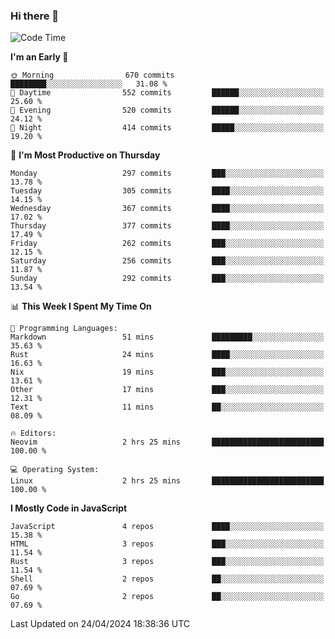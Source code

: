 ### Hi there 👋
<!--START_SECTION:waka-->
![Code Time](http://img.shields.io/badge/Code%20Time-306%20hrs%2054%20mins-blue)

**I'm an Early 🐤** 

```text
🌞 Morning                670 commits         ████████░░░░░░░░░░░░░░░░░   31.08 % 
🌆 Daytime                552 commits         ██████░░░░░░░░░░░░░░░░░░░   25.60 % 
🌃 Evening                520 commits         ██████░░░░░░░░░░░░░░░░░░░   24.12 % 
🌙 Night                  414 commits         █████░░░░░░░░░░░░░░░░░░░░   19.20 % 
```
📅 **I'm Most Productive on Thursday** 

```text
Monday                   297 commits         ███░░░░░░░░░░░░░░░░░░░░░░   13.78 % 
Tuesday                  305 commits         ████░░░░░░░░░░░░░░░░░░░░░   14.15 % 
Wednesday                367 commits         ████░░░░░░░░░░░░░░░░░░░░░   17.02 % 
Thursday                 377 commits         ████░░░░░░░░░░░░░░░░░░░░░   17.49 % 
Friday                   262 commits         ███░░░░░░░░░░░░░░░░░░░░░░   12.15 % 
Saturday                 256 commits         ███░░░░░░░░░░░░░░░░░░░░░░   11.87 % 
Sunday                   292 commits         ███░░░░░░░░░░░░░░░░░░░░░░   13.54 % 
```


📊 **This Week I Spent My Time On** 

```text
💬 Programming Languages: 
Markdown                 51 mins             █████████░░░░░░░░░░░░░░░░   35.63 % 
Rust                     24 mins             ████░░░░░░░░░░░░░░░░░░░░░   16.63 % 
Nix                      19 mins             ███░░░░░░░░░░░░░░░░░░░░░░   13.61 % 
Other                    17 mins             ███░░░░░░░░░░░░░░░░░░░░░░   12.31 % 
Text                     11 mins             ██░░░░░░░░░░░░░░░░░░░░░░░   08.09 % 

🔥 Editors: 
Neovim                   2 hrs 25 mins       █████████████████████████   100.00 % 

💻 Operating System: 
Linux                    2 hrs 25 mins       █████████████████████████   100.00 % 
```

**I Mostly Code in JavaScript** 

```text
JavaScript               4 repos             ████░░░░░░░░░░░░░░░░░░░░░   15.38 % 
HTML                     3 repos             ███░░░░░░░░░░░░░░░░░░░░░░   11.54 % 
Rust                     3 repos             ███░░░░░░░░░░░░░░░░░░░░░░   11.54 % 
Shell                    2 repos             ██░░░░░░░░░░░░░░░░░░░░░░░   07.69 % 
Go                       2 repos             ██░░░░░░░░░░░░░░░░░░░░░░░   07.69 % 
```




 Last Updated on 24/04/2024 18:38:36 UTC
<!--END_SECTION:waka-->

<!--
**YoganshSharma/YoganshSharma** is a ✨ _special_ ✨ repository because its `README.md` (this file) appears on your GitHub profile.

Here are some ideas to get you started:

- 🔭 I’m currently working on ...
- 🌱 I’m currently learning ...
- 👯 I’m looking to collaborate on ...
- 🤔 I’m looking for help with ...
- 💬 Ask me about ...
- 📫 How to reach me: ...
- 😄 Pronouns: ...
- ⚡ Fun fact: ...
-->

